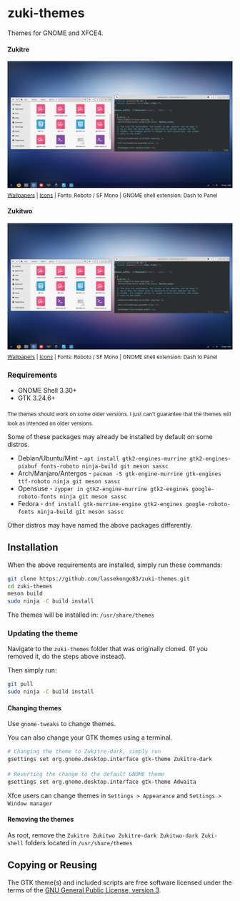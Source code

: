 # zuki-themes
Themes for GNOME and XFCE4.

#### Zukitre
![Zukitre](zukitre.png?raw=true)
<sub>[Wallpapers](https://imgur.com/a/zrijHvk) | [Icons](https://github.com/vinceliuice/Tela-icon-theme) | Fonts: Roboto / SF Mono | GNOME shell extension: Dash to Panel</sub>

#### Zukitwo
![Zukitwo](zukitwo.png?raw=true)
<sub>[Wallpapers](https://imgur.com/a/zrijHvk) | [Icons](https://github.com/vinceliuice/Tela-icon-theme) | Fonts: Roboto / SF Mono | GNOME shell extension: Dash to Panel</sub>

### Requirements

- GNOME Shell 3.30+
- GTK 3.24.6+

<sub>The themes should work on some older versions. I just can't guarantee that the themes will look as intended on older versions.</sub>

Some of these packages may already be installed by default on some distros.

* Debian/Ubuntu/Mint - `apt install gtk2-engines-murrine gtk2-engines-pixbuf fonts-roboto ninja-build git meson sassc`
* Arch/Manjaro/Antergos - `pacman -S gtk-engine-murrine gtk-engines ttf-roboto ninja git meson sassc`
* Opensuse - `zypper in gtk2-engine-murrine gtk2-engines google-roboto-fonts ninja git meson sassc`
* Fedora - `dnf install gtk-murrine-engine gtk2-engines google-roboto-fonts ninja-build git meson sassc`

Other distros may have named the above packages differently.

## Installation

When the above requirements are installed, simply run these commands:
```bash
git clone https://github.com/lassekongo83/zuki-themes.git
cd zuki-themes
meson build
sudo ninja -C build install
```
The themes will be installed in: `/usr/share/themes`

### Updating the theme

Navigate to the `zuki-themes` folder that was originally cloned. (If you removed it, do the steps above instead).

Then simply run:
```bash
git pull
sudo ninja -C build install
```

#### Changing themes

Use `gnome-tweaks` to change themes.

You can also change your GTK themes using a terminal.
```bash
# Changing the theme to Zukitre-dark, simply run
gsettings set org.gnome.desktop.interface gtk-theme Zukitre-dark

# Reverting the change to the default GNOME theme
gsettings set org.gnome.desktop.interface gtk-theme Adwaita
```

Xfce users can change themes in `Settings > Appearance` and `Settings > Window manager`

#### Removing the themes

As root, remove the `Zukitre Zukitwo Zukitre-dark Zukitwo-dark Zuki-shell` folders located in `/usr/share/themes`

## Copying or Reusing

The GTK theme(s) and included scripts are free software licensed under the terms of the [GNU General Public License, version 3](https://www.gnu.org/licenses/gpl-3.0.txt).
